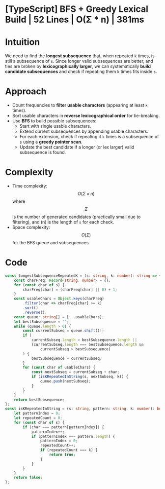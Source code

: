 # [TypeScript] BFS + Greedy Lexical Build | 52 Lines | O(Σ * n) | 381ms

# Intuition
We need to find the **longest subsequence** that, when repeated `k` times, is still a subsequence of `s`. Since longer valid subsequences are better, and ties are broken by **lexicographically larger**, we can systematically **build candidate subsequences** and check if repeating them `k` times fits inside `s`.

# Approach
- Count frequencies to **filter usable characters** (appearing at least `k` times).
- Sort usable characters in **reverse lexicographical order** for tie-breaking.
- Use **BFS** to build possible subsequences:
  - Start with single usable characters.
  - Extend current subsequences by appending usable characters.
  - For each extension, check if repeating it `k` times is a subsequence of `s` using a **greedy pointer scan**.
  - Update the best candidate if a longer (or lex larger) valid subsequence is found.

# Complexity
- Time complexity: $$O(\Sigma \times n)$$ where $$\Sigma$$ is the number of generated candidates (practically small due to filtering), and \(n\) is the length of `s` for each check.
- Space complexity: $$O(\Sigma)$$ for the BFS queue and subsequences.

# Code
```typescript []
const longestSubsequenceRepeatedK = (s: string, k: number): string => {
    const charFreq: Record<string, number> = {};
    for (const char of s) {
        charFreq[char] = (charFreq[char] || 0) + 1;
    }
    const usableChars = Object.keys(charFreq)
        .filter(char => charFreq[char] >= k)
        .sort()
        .reverse();
    const queue: string[] = [...usableChars];
    let bestSubsequence = "";
    while (queue.length > 0) {
        const currentSubseq = queue.shift()!;
        if (
            currentSubseq.length > bestSubsequence.length ||
            (currentSubseq.length === bestSubsequence.length &&
                currentSubseq > bestSubsequence)
        ) {
            bestSubsequence = currentSubseq;
        }
        for (const char of usableChars) {
            const nextSubseq = currentSubseq + char;
            if (isKRepeatedInString(s, nextSubseq, k)) {
                queue.push(nextSubseq);
            }
        }
    }
    return bestSubsequence;
};
const isKRepeatedInString = (s: string, pattern: string, k: number): boolean => {
    let patternIndex = 0;
    let repeatedCount = 0;
    for (const char of s) {
        if (char === pattern[patternIndex]) {
            patternIndex++;
            if (patternIndex === pattern.length) {
                patternIndex = 0;
                repeatedCount++;
                if (repeatedCount === k) {
                    return true;
                }
            }
        }
    }
    return false;
};
```